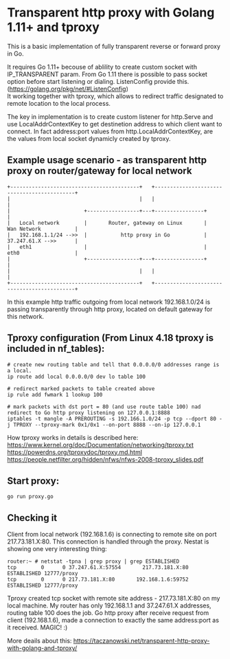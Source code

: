 # Transparent http proxy with Golang 1.11+ and tproxy
This is a basic implementation of fully transparent reverse or forward proxy in Go.  

It requires Go 1.11+ becouse of ablility to create custom socket with IP_TRANSPARENT param.
From Go 1.11 there is possible to pass socket option before start listening or dialing. ListenConfig provide this. (https://golang.org/pkg/net/#ListenConfig)  
It working together with tproxy, which allows to redirect traffic designated to remote location to the local process.

The key in implementation is to create custom listener for http.Serve and use LocalAddrContextKey to get destinetion address to which client want to connect. In fact address:port values from http.LocalAddrContextKey, are the values from local socket dynamicly created by tproxy. 

## Example usage scenario - as transparent http proxy on router/gateway for local network
```
+------------------------------------------+   +--------------------------------------------+
|                                          |   |                                            |
|                        +-----------------+---+----------------+                           |
|   Local network        |       Router, gateway on Linux       |     Wan Network           |
|   192.168.1.1/24 -->>  |           http proxy in Go           |     37.247.61.X -->>      |
|   eth1                 |                                      |     eth0                  |
|                        +-----------------+---+----------------+                           |
|                                          |   |                                            |
+------------------------------------------+   +--------------------------------------------+
```
In this example http traffic outgoing from local network 192.168.1.0/24 is passing transparently through http proxy, located on default gateway for this network.

## Tproxy configuration (From Linux 4.18 tproxy is included in nf_tables):
```
# create new routing table and tell that 0.0.0.0/0 addresses range is a local.
ip route add local 0.0.0.0/0 dev lo table 100
 
# redirect marked packets to table created above
ip rule add fwmark 1 lookup 100
 
# mark packets with dst port = 80 (and use route table 100) nad redirect to Go http proxy listening on 127.0.0.1:8888
iptables -t mangle -A PREROUTING -s 192.166.1.0/24 -p tcp --dport 80 -j TPROXY --tproxy-mark 0x1/0x1 --on-port 8888 --on-ip 127.0.0.1
```

How tproxy works in details is described here:  
https://www.kernel.org/doc/Documentation/networking/tproxy.txt  
https://powerdns.org/tproxydoc/tproxy.md.html  
https://people.netfilter.org/hidden/nfws/nfws-2008-tproxy_slides.pdf  

## Start proxy:  
```
go run proxy.go
```
## Checking it
Client from local network (192.168.1.6) is connecting to remote site on port 217.73.181.X:80. This connection is handled through the proxy.
Nestat is showing one very interesting thing:

```
router:~ # netstat -tpna | grep proxy | grep ESTABLISHED
tcp        0      0 37.247.61.X:57554       217.73.181.X:80       ESTABLISHED 12777/proxy
tcp        0      0 217.73.181.X:80       192.168.1.6:59752       ESTABLISHED 12777/proxy
```
Tproxy created tcp socket with remote site address - 217.73.181.X:80 on my local machine. My router has only 192.168.1.1 and 37.247.61.X addresses, routing table 100 does the job.
Go http proxy after receive request from client (192.168.1.6), made a connection to exactly the same address:port as it received. MAGIC! :)

More deails about this: https://taczanowski.net/transparent-http-proxy-with-golang-and-tproxy/